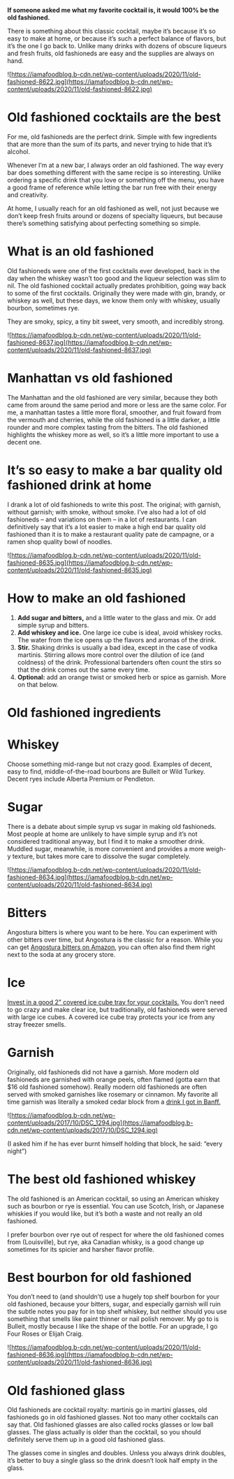 **If someone asked me what my favorite cocktail is, it would 100% be the old fashioned.**

There is something about this classic cocktail, maybe it’s because it’s so easy to make at home, or because it’s such a perfect balance of flavors, but it’s the one I go back to. Unlike many drinks with dozens of obscure liqueurs and fresh fruits, old fashioneds are easy and the supplies are always on hand.

![https://iamafoodblog.b-cdn.net/wp-content/uploads/2020/11/old-fashioned-8622.jpg](https://iamafoodblog.b-cdn.net/wp-content/uploads/2020/11/old-fashioned-8622.jpg)

# **Old fashioned cocktails are the best**

For me, old fashioneds are the perfect drink. Simple with few ingredients that are more than the sum of its parts, and never trying to hide that it’s alcohol.

Whenever I’m at a new bar, I always order an old fashioned. The way every bar does something different with the same recipe is so interesting. Unlike ordering a specific drink that you love or something off the menu, you have a good frame of reference while letting the bar run free with their energy and creativity.

At home, I usually reach for an old fashioned as well, not just because we don’t keep fresh fruits around or dozens of specialty liqueurs, but because there’s something satisfying about perfecting something so simple.

# **What is an old fashioned**

Old fashioneds were one of the first cocktails ever developed, back in the day when the whiskey wasn’t too good and the liqueur selection was slim to nil. The old fashioned cocktail actually predates prohibition, going way back to some of the first cocktails. Originally they were made with gin, brandy, or whiskey as well, but these days, we know them only with whiskey, usually bourbon, sometimes rye.

They are smoky, spicy, a tiny bit sweet, very smooth, and incredibly strong.

![https://iamafoodblog.b-cdn.net/wp-content/uploads/2020/11/old-fashioned-8637.jpg](https://iamafoodblog.b-cdn.net/wp-content/uploads/2020/11/old-fashioned-8637.jpg)

# **Manhattan vs old fashioned**

The Manhattan and the old fashioned are very similar, because they both came from around the same period and more or less are the same color. For me, a manhattan tastes a little more floral, smoother, and fruit foward from the vermouth and cherries, while the old fashioned is a little darker, a little rounder and more complex tasting from the bitters. The old fashioned highlights the whiskey more as well, so it’s a little more important to use a decent one.

# **It’s so easy to make a bar quality old fashioned drink at home**

I drank a lot of old fashioneds to write this post. The original; with garnish, without garnish; with smoke, without smoke. I’ve also had a lot of old fashioneds – and variations on them – in a lot of restaurants. I can definitively say that it’s a lot easier to make a high end bar quality old fashioned than it is to make a restaurant quality pate de campagne, or a ramen shop quality bowl of noodles.

![https://iamafoodblog.b-cdn.net/wp-content/uploads/2020/11/old-fashioned-8635.jpg](https://iamafoodblog.b-cdn.net/wp-content/uploads/2020/11/old-fashioned-8635.jpg)

# **How to make an old fashioned**

1. **Add sugar and bitters,** and a little water to the glass and mix. Or add simple syrup and bitters.
2. **Add whiskey and ice.** One large ice cube is ideal, avoid whiskey rocks. The water from the ice opens up the flavors and aromas of the drink.
3. **Stir.** Shaking drinks is usually a bad idea, except in the case of vodka martinis. Stirring allows more control over the dilution of ice (and coldness) of the drink. Professional bartenders often count the stirs so that the drink comes out the same every time.
4. **Optional:** add an orange twist or smoked herb or spice as garnish. More on that below.

# **Old fashioned ingredients**

# **Whiskey**

Choose something mid-range but not crazy good. Examples of decent, easy to find, middle-of-the-road bourbons are Bulleit or Wild Turkey. Decent ryes include Alberta Premium or Pendleton.

# **Sugar**

There is a debate about simple syrup vs sugar in making old fashioneds. Most people at home are unlikely to have simple syrup and it’s not considered traditional anyway, but I find it to make a smoother drink. Muddled sugar, meanwhile, is more convenient and provides a more weigh-y texture, but takes more care to dissolve the sugar completely.

![https://iamafoodblog.b-cdn.net/wp-content/uploads/2020/11/old-fashioned-8634.jpg](https://iamafoodblog.b-cdn.net/wp-content/uploads/2020/11/old-fashioned-8634.jpg)

# **Bitters**

Angostura bitters is where you want to be here. You can experiment with other bitters over time, but Angostura is the classic for a reason. While you can get [Angostura bitters on Amazon](https://amzn.to/3lUGdks), you can often also find them right next to the soda at any grocery store.

# **Ice**

[Invest in a good 2” covered ice cube tray for your cocktails.](https://amzn.to/2UNLjmC) You don’t need to go crazy and make clear ice, but traditionally, old fashioneds were served with large ice cubes. A covered ice cube tray protects your ice from any stray freezer smells.

# **Garnish**

Originally, old fashioneds did not have a garnish. More modern old fashioneds are garnished with orange peels, often flamed (gotta earn that $16 old fashioned somehow). Really modern old fashioneds are often served with smoked garnishes like rosemary or cinnamon. My favorite all time garnish was literally a smoked cedar block from a [drink I got in Banff.](https://iamafoodblog.com/where-to-eat-in-banff/)

![https://iamafoodblog.b-cdn.net/wp-content/uploads/2017/10/DSC_1294.jpg](https://iamafoodblog.b-cdn.net/wp-content/uploads/2017/10/DSC_1294.jpg)

(I asked him if he has ever burnt himself holding that block, he said: “every night”)

# **The best old fashioned whiskey**

The old fashioned is an American cocktail, so using an American whiskey such as bourbon or rye is essential. You can use Scotch, Irish, or Japanese whiskies if you would like, but it’s both a waste and not really an old fashioned.

I prefer bourbon over rye out of respect for where the old fashioned comes from (Louisville), but rye, aka Canadian whisky, is a good change up sometimes for its spicier and harsher flavor profile.

# **Best bourbon for old fashioned**

You don’t need to (and shouldn’t) use a hugely top shelf bourbon for your old fashioned, because your bitters, sugar, and especially garnish will ruin the subtle notes you pay for in top shelf whiskey, but neither should you use something that smells like paint thinner or nail polish remover. My go to is Bulleit, mostly because I like the shape of the bottle. For an upgrade, I go  Four Roses or Elijah Craig.

![https://iamafoodblog.b-cdn.net/wp-content/uploads/2020/11/old-fashioned-8636.jpg](https://iamafoodblog.b-cdn.net/wp-content/uploads/2020/11/old-fashioned-8636.jpg)

# **Old fashioned glass**

Old fashioneds are cocktail royalty: martinis go in martini glasses, old fashioneds go in old fashioned glasses. Not too many other cocktails can say that. Old fashioned glasses are also called rocks glasses or low ball glasses. The glass actually is older than the cocktail, so you should definitely serve them up in a good old fashioned glass.

The glasses come in singles and doubles. Unless you always drink doubles, it’s better to buy a single glass so the drink doesn’t look half empty in the glass.
